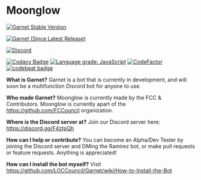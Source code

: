 # Moonglow


[![Garnet Stable Version](https://img.shields.io/github/release/FCCouncil/Moonglow.svg?style=for-the-badge)](https://github.com/FCCouncil/Moonglow/releases)

[![Garnet (Since Latest Release)](https://img.shields.io/github/commits-since/FCCouncil/Moonglow/latest.svg)](https://github.com/FCCouncil/Moonglow/commits/master)


[![Discord](https://img.shields.io/discord/446067825673633794.svg)](https://discord.gg/F4ztpQh)


[![Codacy Badge](https://api.codacy.com/project/badge/Grade/8d4d797e9c5745f08cb96fbdd8e6bcb8)](https://app.codacy.com/app/matthew_ray/ShadowShard?utm_source=github.com&utm_medium=referral&utm_content=FCCouncil/ShadowShard&utm_campaign=Badge_Grade_Settings)
[![Language grade: JavaScript](https://img.shields.io/lgtm/grade/javascript/g/FCCouncil/ShadowShard.svg?logo=lgtm&logoWidth=18)](https://lgtm.com/projects/g/FCCouncil/ShadowShard/context:javascript)
[![CodeFactor](https://www.codefactor.io/repository/github/fccouncil/moonglow/badge/master)](https://www.codefactor.io/repository/github/fccouncil/shadowshard/overview/master)
[![codebeat badge](https://codebeat.co/badges/0e86c51d-7653-49a1-8184-4e81bed07e19)](https://codebeat.co/projects/github-com-fccouncil-shadowshard-master)

__What is Garnet?__
Garnet is a bot that is currently in development, and will soon be a multifunction Discord bot for anyone to use.

__Who made Garnet?__
Moonglow is currently made by the FCC & Contributors.
Moonglow is currently apart of the https://github.com/FCCouncil organization.

__Where is the Discord server at?__
Join our Discord server here: https://discord.gg/F4ztpQh

__How can I help or contribute?__
You can become an Alpha/Dev Tester by joining the Discord server and DMing the Ramirez bot, or make pull requests or feature requests. Anything is appreciated!



__How can I install the bot myself?__
Visit https://github.com/LOCCouncil/Garnet/wiki/How-to-Install-the-Bot
